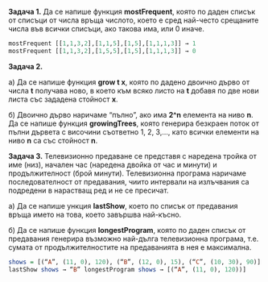 **Задача 1.** Да се напише функция **mostFrequent**, която по даден списък от списъци от числа връща числото, което е
сред най-често срещаните числа във всички списъци, ако такова има, или 0 иначе.
```haskell
mostFrequent [[1,1,3,2],[1,1,5],[1,5],[1,1,1,3]] → 1
mostFrequent [[1,1,3,2],[1,5,5],[1,5],[1,1,1,3]] → 0
```

**Задача 2.**

а) Да се напише функция **grow t x**, която по дадено двоично дърво от числа **t** получава ново, в което към всяко
листо на **t** добавя по две нови листа със зададена стойност **x**.

б) Двоично дърво наричаме “пълно”, ако има **2^n** елемента на ниво **n**. Да се напише функция **growingTrees**, която
генерира безкраен поток от пълни дървета с височини съответно 1, 2, 3,..., като всички елементи на ниво **n** са със
стойност **n**.

**Задача 3.** Телевизионно предаване се представя с наредена тройка от име (низ), начален час (наредена двойка от час и
минути) и продължителност (брой минути). Телевизионна програма наричаме последователност от предавания, чиито интервали
на излъчвания са подредени в нарастващ ред и не се пресичат.

а) Да се напише ункция **lastShow**, което по списък от предавания връща името на това, което завършва най-късно.

б) Да се напише функция **longestProgram**, която по даден списък от предавания генерира възможно най-дълга
телевизионна програма, т.е. сумата от продължителностите на предаванията в нея е максимална.
```haskell
shows = [(“A”, (11, 0), 120), (“B”, (12, 0), 15), (“C”, (10, 30), 90)]
lastShow shows → “B” longestProgram shows → [(“A”, (11, 0), 120))]
```
